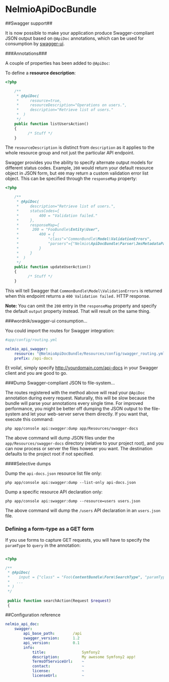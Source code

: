 NelmioApiDocBundle
===================

##Swagger support##

It is now possible to make your application produce Swagger-compliant JSON output based on `@ApiDoc` annotations, which can be used for consumption by [swagger-ui](https://github.com/wordnik/swagger-ui).

###Annotations###

A couple of properties has been added to `@ApiDoc`:

To define a __resource description__:

```php
<?php

	/**
     * @ApiDoc(
     *     resource=true,
     *     resourceDescription="Operations on users.",
     *     description="Retrieve list of users."
     *  )
     */
	public function listUsersAction()
    {
          /* Stuff */
    }

```

The `resourceDescription` is distinct from `description` as it applies to the whole resource group and not just the particular API endpoint.

Swagger provides you the ability to specify alternate output models for different status codes. Example, `200` would return your default resource object in JSON form, but `400` may return a custom validation error list object. This can be specified through the `responseMap` property:

```php
<?php

	/**
     * @ApiDoc(
     *     description="Retrieve list of users.",
     *     statusCodes={
     *         400 = "Validation failed."
     *     },
     *     responseMap={
     *     	200 = "FooBundle\Entity\User",
     *         400 = {
     *             "class"="CommonBundle\Model\ValidationErrors",
     *             "parsers"={"Nelmio\ApiDocBundle\Parser\JmsMetadataParser"}
     *         }
     *     }
     *  )
     */
	public function updateUserAction()
    {
          /* Stuff */
    }

```

This will tell Swagger that `CommonBundle\Model\ValidationErrors` is returned when this endpoint returns a `400 Validation failed.` HTTP response.

__Note:__ You can omit the `200` entry in the `responseMap` property and specify the default `output` property instead. That will result on the same thing.

###wordnik/swagger-ui consumption...

You could import the routes for Swagger integration:

```yml
#app/config/routing.yml

nelmio_api_swagger:
    resource: "@NelmioApiDocBundle/Resources/config/swagger_routing.yml"
    prefix: /api-docs
```

Et voila!, simply specify http://yourdomain.com/api-docs in your Swagger client and you are good to go.

###Dump Swagger-compliant JSON to file-system...

The routes registered with the method above will read your `@ApiDoc` annotation during every request. Naturally, this will be slow because the bundle will parse your annotations every single time. For improved performance, you might be better off dumping the JSON output to the file-system and let your web-server serve them directly. If you want that, execute this command:

```
php app/console api:swagger:dump app/Resources/swagger-docs
```

The above command will dump JSON files under the `app/Resources/swagger-docs` directory (relative to your project root), and you can now process or server the files however you want. The destination defaults to the project root if not specified.

####Selective dumps

Dump the `api-docs.json` resource list file only:
```
php app/console api:swagger:dump --list-only api-docs.json
```

Dump a specific resource API declaration only:
```
php app/console api:swagger:dump --resource=users users.json
```
The above command will dump the `/users` API declaration in an `users.json` file.

### Defining a form-type as a GET form

If you use forms to capture GET requests, you will have to specify the `paramType` to `query` in the annotation:

```php

<?php

/**
 * @ApiDoc(
 *    input = {"class" = "Foo\ContentBundle\Form\SearchType", "paramType" = "query"},
 *   ...
 * )
 */
 
 public function searchAction(Request $request)
 {
```

##Configuration reference

```yml
nelmio_api_doc:
	swagger:
        api_base_path:        /api
        swagger_version:      1.2
        api_version:          0.1
        info:
            title:                Symfony2
            description:          My awesome Symfony2 app!
            TermsOfServiceUrl:    ~
            contact:              ~
            license:              ~
            licenseUrl:           ~
```

